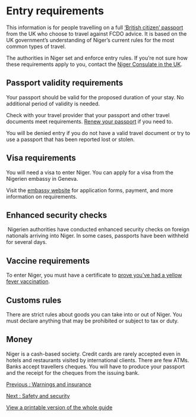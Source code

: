 # Entry requirements

This information is for people travelling on a full [‘British citizen’ passport](https://www.gov.uk/types-of-british-nationality) from the UK who choose to travel against FCDO advice. It is based on the UK government’s understanding of Niger’s current rules for the most common types of travel.

The authorities in Niger set and enforce entry rules. If you’re not sure how these requirements apply to you, contact the [Niger Consulate in the UK](https://nigerconsulate.org.uk/).

## Passport validity requirements

Your passport should be valid for the proposed duration of your stay. No additional period of validity is needed.

Check with your travel provider that your passport and other travel documents meet requirements. [Renew your passport](https://www.gov.uk/renew-adult-passport/renew) if you need to.

You will be denied entry if you do not have a valid travel document or try to use a passport that has been reported lost or stolen.

## Visa requirements

You will need a visa to enter Niger. You can apply for a visa from the Nigerien embassy in Geneva.

Visit the [embassy website](https://www.ambassade-niger-geneve.net/visas.html) for application forms, payment, and more information on requirements.

## Enhanced security checks

 Nigerien authorities have conducted enhanced security checks on foreign nationals arriving into Niger. In some cases, passports have been withheld for several days.

## Vaccine requirements

To enter Niger, you must have a certificate to [prove you’ve had a yellow fever vaccination](https://nathnacyfzone.org.uk/factsheet/65/countries-with-risk-of-yellow-fever-transmission).

## Customs rules

There are strict rules about goods you can take into or out of Niger. You must declare anything that may be prohibited or subject to tax or duty.

## Money

Niger is a cash-based society. Credit cards are rarely accepted even in hotels and restaurants visited by international clients. There are few ATMs. Banks accept travellers cheques. You will have to produce your passport and the receipt for the cheques from the issuing bank.

[Previous
:
Warnings and insurance](/foreign-travel-advice/niger)

[Next
:
Safety and security](/foreign-travel-advice/niger/safety-and-security)

[View a printable version of the whole guide](/foreign-travel-advice/niger/print)